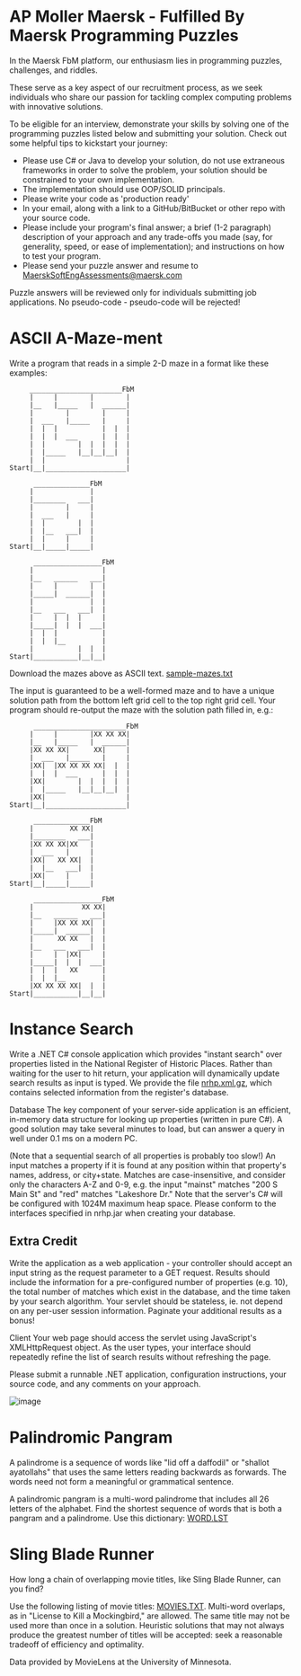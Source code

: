 # AP Moller Maersk - Fulfilled By Maersk Programming Puzzles

In the Maersk FbM platform, our enthusiasm lies in programming puzzles, challenges, and riddles. 

These serve as a key aspect of our recruitment process, as we seek individuals who share our passion for 
tackling complex computing problems with innovative solutions. 

To be eligible for an interview, demonstrate your skills by solving one of the programming puzzles listed 
below and submitting your solution. Check out some helpful tips to kickstart your journey:

* Please use C# or Java to develop your solution, do not use extraneous frameworks in order to solve the problem, your solution should be constrained to your own implementation.
* The implementation should use OOP/SOLID principals.
* Please write your code as 'production ready'
* In your email, along with a link to a GitHub/BitBucket or other repo with your source code.
* Please include your program's final answer; a brief (1-2 paragraph) description of your approach and any trade-offs you made
(say, for generality, speed, or ease of implementation); and instructions on how to test your program.
* Please send your puzzle answer and resume to [MaerskSoftEngAssessments@maersk.com](mailto:MaerskSoftEngAssessments@maersk.com)

Puzzle answers will be reviewed only for individuals submitting job applications.
No pseudo-code - pseudo-code will be rejected!

# ASCII A-Maze-ment

Write a program that reads in a simple 2-D maze in a format like these examples:

```
     _______________________FbM
     |     |        |        |
     |__   |_____   |  ______|
     |        |        |     |
     |  ___   |_____   |     |
     |  |  |           |  |  |
     |  |  |  ___      |  |  |
     |  |        |  |  |  |  |
     |  |_____   |__|__|__|  |
     |  |                    |
Start|__|____________________|

      ______________FbM
     |              |
     |________   ___|
     |        |     |
     |  ___   |     |
     |  |        |  |
     |  |__   ___|  |
     |  |     |     |
Start|__|_____|_____|

      _________________FbM
     |                 |
     |__   ______   ___|
     |     |        |  |
     |_____|  ______|  |
     |              |  |
     |__   ___   ___|  |
     |     |  |  |     |
     |_____|  |  |  ___|
     |  |  |           |
     |  |  |__         |
     |           |  |  |
Start|___________|__|__|

```
Download the mazes above as ASCII text. [sample-mazes.txt](sample-mazes.txt)

The input is guaranteed to be a well-formed maze and to have a unique solution path from the bottom left 
grid cell to the top right grid cell. 
Your program should re-output the maze with the solution path filled in, e.g.:

```
      _______________________FbM
     |     |        |XX XX XX|
     |__   |_____   |  ______|
     |XX XX XX|      XX|     |
     |  ___   |_____   |     |
     |XX|  |XX XX XX XX|  |  |
     |  |  |  ___      |  |  |
     |XX|        |  |  |  |  |
     |  |_____   |__|__|__|  |
     |XX|                    |
Start|__|____________________|

      ______________FbM
     |         XX XX|
     |________   ___|
     |XX XX XX|XX   |
     |  ___   |     |
     |XX|   XX XX|  |
     |  |__   ___|  |
     |XX|     |     |
Start|__|_____|_____|

      _________________FbM
     |            XX XX|
     |__   ______   ___|
     |     |XX XX XX|  |
     |_____|  ______|  |
     |      XX XX   |  |
     |__   ___   ___|  |
     |     |  |XX|     |
     |_____|  |  |  ___|
     |  |  |   XX      |
     |  |  |__         |
     |XX XX XX XX|  |  |
Start|___________|__|__|
```

# Instance Search

Write a .NET C# console application which provides "instant search" over properties listed in the National Register of Historic Places.
Rather than waiting for the user to hit return, your application will dynamically update search results as input is typed. We provide 
the file [nrhp.xml.gz](nrhp.xml.gz), which contains selected information from the register's database.

Database The key component of your server-side application is an efficient, in-memory data structure for looking up properties 
(written in pure C#). A good solution may take several minutes to load, but can answer a query in well under 0.1 ms on a modern PC. 

(Note that a sequential search of all properties is probably too slow!) An input matches a property if it is found at any position 
within that property's names, address, or city+state. Matches are case-insensitive, and consider only the characters A-Z and 0-9, e.g. 
the input "mainst" matches "200 S Main St" and "red" matches "Lakeshore Dr." Note that the server's C# will be configured with 
1024M maximum heap space. Please conform to the interfaces specified in nrhp.jar when creating your database.

## Extra Credit

Write the application as a web application - your controller should accept an input string as the request parameter to a GET request. 
Results should include the information for a pre-configured number of properties (e.g. 10), the total number of matches which exist 
in the database, and the time taken by your search algorithm. Your servlet should be stateless, ie. not depend on any per-user session
information. Paginate your additional results as a bonus!

Client Your web page should access the servlet using JavaScript's XMLHttpRequest object. As the user types, your interface should 
repeatedly refine the list of search results without refreshing the page.

Please submit a runnable .NET application, configuration instructions, your source code, and any comments on your approach. 

![image](https://github.com/Maersk-Global/fbm-software-interview/assets/140083932/619aa65c-f1bc-4945-a93a-c9024123266a)


# Palindromic Pangram

A palindrome is a sequence of words like "lid off a daffodil" or "shallot ayatollahs" that uses the same letters 
reading backwards as forwards. The words need not form a meaningful or grammatical sentence.

A palindromic pangram is a multi-word palindrome that includes all 26 letters of the alphabet. Find the 
shortest sequence of words that is both a pangram and a palindrome. Use this dictionary: [WORD.LST](WORD.LST)

# Sling Blade Runner

How long a chain of overlapping movie titles, like Sling Blade Runner, can you find?

Use the following listing of movie titles: [MOVIES.TXT](movies.txt). Multi-word overlaps, as in 
"License to Kill a Mockingbird," are allowed. The same title may not be used more than 
once in a solution. Heuristic solutions that may not always produce the greatest number
of titles will be accepted: seek a reasonable tradeoff of efficiency and optimality.

Data provided by MovieLens at the University of Minnesota.
